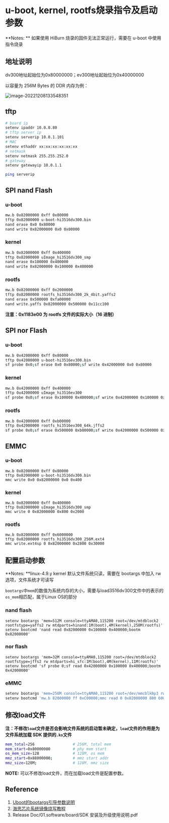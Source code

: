 # u-boot, kernel, rootfs烧录指令及启动参数

**Notes: ** 如果使用 HiBurn 烧录的固件无法正常运行，需要在 u-boot 中使用指令烧录

## 地址说明

dv300地址起始位为0x80000000；ev300地址起始位为0x40000000

以容量为 256M Bytes 的 DDR 内存为例：

![image-20221208133548351](../assets/image-20221208133548351.png)

## tftp

```sh
# board ip
setenv ipaddr 10.0.0.80
# tftp server ip
setenv serverip 10.0.1.101
# MAC
setenv ethaddr xx:xx:xx:xx:xx:xx
# netmask
setenv netmask 255.255.252.0
# gateway
setenv gatewayip 10.0.1.1

ping serverip 
```

## SPI nand Flash

### u-boot

```sh
mw.b 0x82000000 0xff 0x80000
tftp 0x82000000 u-boot-hi3516dv300.bin
nand erase 0x0 0x80000
nand write 0x82000000 0x0 0x80000
```

### kernel

```sh
mw.b 0x82000000 0xff 0x400000
tftp 0x82000000 uImage_hi3516dv300_smp
nand erase 0x100000 0x400000
nand write 0x82000000 0x100000 0x400000
```

### rootfs

```sh
mw.b 0x82000000 0xff 0x2000000
tftp 0x82000000 rootfs_hi3516dv300_2k_4bit.yaffs2
nand erase 0x500000 0xfa00000
nand write.yaffs 0x82000000 0x500000 0x11cc100
```

**注意：0x1183e00 为 rootfs 文件的实际大小（16 进制）**

## SPI  nor Flash

### u-boot

```sh
mw.b 0x42000000 0xff 0x80000
tftp 0x42000000 u-boot-hi3516ev300.bin
sf probe 0x0;sf erase 0x0 0x80000;sf write 0x42000000 0x0 0x80000
```

### kernel

```sh
mw.b 0x42000000 0xff 0x400000
tftp 0x42000000 uImage_hi3516ev300
sf probe 0x0;sf erase 0x100000 0x400000;sf write 0x42000000 0x100000 0x400000
```

### rootfs

```sh
mw.b 0x42000000 0xff 0xb00000
tftp 0x42000000 rootfs_hi3516ev300_64k.jffs2
sf probe 0x0;sf erase 0x500000 0xb00000;sf write 0x42000000 0x500000 0xb00000
```

## EMMC

### u-boot

```shell
mw.b 0x82000000 0xff 0x80000
tftp 0x82000000 u-boot-hi3516dv300.bin
mmc write 0x0 0x82000000 0x0 0x400
```

### kernel

```shell
mw.b 0x82000000 0xff 0x400000
tftp 0x82000000 uImage_hi3516dv300_smp
mmc write 0 0x82000000 0x800 0x2000
```

### rootfs

```shell
mw.b 0x82000000 0xff 0x6000000
tftp 0x82000000 rootfs_hi3516dv300_256M.ext4
mmc write.ext4sp 0 0x82000000 0x2800 0x30000
```





## 配置启动参数

**Notes: **linux-4.9.y kernel 默认文件系统只读，需要在 bootargs 中加入 rw 选项，文件系统才可读写

`bootargs`中`mem`的数值为系统内存的大小，需要与load3516dv300文件中的表示的`os_mem`相匹配，属于Linux OS的部分

### nand flash

```shell
setenv bootargs 'mem=512M console=ttyAMA0,115200 root=/dev/mtdblock2 rootfstype=yaffs2 rw mtdparts=hinand:1M(boot),4M(kernel),250M(rootfs)'
setenv bootcmd 'nand read 0x82000000 0x100000 0x400000;bootm 0x82000000'
```

### nor flash

```shell
setenv bootargs 'mem=32M console=ttyAMA0,115200 root=/dev/mtdblock2 rootfstype=jffs2 rw mtdparts=hi_sfc:1M(boot),4M(kernel),11M(rootfs)'
setenv bootcmd 'sf probe 0;sf read 0x42000000 0x100000 0x400000;bootm 0x42000000'
```

### eMMC

```sh
setenv bootargs 'mem=256M console=ttyAMA0,115200 root=/dev/mmcblk0p3 rw rootfstype=ext4 rootwait blkdevparts=mmcblk0:1M(boot),4M(kernel),256M(rootfs)'
setenv bootcmd 'mw.b 82000000 ff 0xC00000;mmc read 0 0x82000000 800 6000;bootm 0x82000000
```

## 修改load文件

**注：**不修改`load`文件是否会影响文件系统的启动暂未确定，`load`文件的作用是**为文件系统加载 SDK 提供的`.ko`文件**

```sh
mem_total=256                 # 256M, total mem
mem_start=0x80000000          # phy mem start
os_mem_size=128               # 128M, os mem
mmz_start=0x88000000;         # mmz start addr
mmz_size=128M;                # 128M, mmz size
```

**NOTE:** 可以不修改load文件，而在加载load文件是配置参数。

## Reference

1. [Uboot的bootargs引导参数说明](https://www.365seal.com/y/ABpkZMg6VM.html)
1. [海思芯片系统镜像烧写教程](https://zhuanlan.zhihu.com/p/71789194)
1. Release Doc/01.software/board/SDK 安装及升级使用说明.pdf

